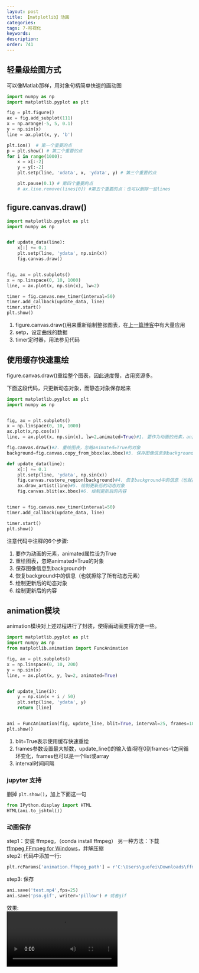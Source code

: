 ```yaml
---
layout: post
title: 【matplotlib】动画
categories:
tags: 7-可视化
keywords:
description:
order: 741
---
```


## 轻量级绘图方式
可以像Matlab那样，用对象句柄简单快速的画动图

```py
import numpy as np
import matplotlib.pyplot as plt

fig = plt.figure()
ax = fig.add_subplot(111)
x = np.arange(-5, 5, 0.1)
y = np.sin(x)
line = ax.plot(x, y, 'b')

plt.ion()  # 第一个重要的点
p = plt.show() # 第二个重要的点
for i in range(1000):
    x = x[:-2]
    y = y[:-2]
    plt.setp(line, 'xdata', x, 'ydata', y) # 第三个重要的点

    plt.pause(0.1) # 第四个重要的点
    # ax.line.remove(lines[0]) #第五个重要的点：也可以删除一些lines
```


## figure.canvas.draw()

```py
import matplotlib.pyplot as plt
import numpy as np


def update_data(line):
    x[:] += 0.1
    plt.setp(line, 'ydata', np.sin(x))
    fig.canvas.draw()


fig, ax = plt.subplots()
x = np.linspace(0, 10, 1000)
line, = ax.plot(x, np.sin(x), lw=2)

timer = fig.canvas.new_timer(interval=50)
timer.add_callback(update_data, line)
timer.start()
plt.show()
```

1. figure.canvas.draw()用来重新绘制整张图表，在[上一篇博客](http://www.guofei.site/2017/09/26/matplotlib3.html)中有大量应用
2. setp，设定曲线的数据
3. timer定时器，用法参见代码


## 使用缓存快速重绘

figure.canvas.draw()重绘整个图表，因此速度慢，占用资源多。  

下面这段代码，只更新动态对象，而静态对象保存起来
```py
import matplotlib.pyplot as plt
import numpy as np


fig, ax = plt.subplots()
x = np.linspace(0, 10, 1000)
ax.plot(x,np.cos(x))
line, = ax.plot(x, np.sin(x), lw=2,animated=True)#1. 要作为动画的元素，animated属性设为True

fig.canvas.draw()#2. 重绘图表，忽略animated=True的对象
background=fig.canvas.copy_from_bbox(ax.bbox)#3. 保存图像信息到background中

def update_data(line):
    x[:] += 0.1
    plt.setp(line, 'ydata', np.sin(x))
    fig.canvas.restore_region(background)#4. 恢复background中的信息（也就擦除了所有动态元素）
    ax.draw_artist(line)#5. 绘制更新后的动态对象
    fig.canvas.blit(ax.bbox)#6. 绘制更新后的内容


timer = fig.canvas.new_timer(interval=50)
timer.add_callback(update_data, line)

timer.start()
plt.show()
```

注意代码中注释的6个步骤:  
1. 要作为动画的元素，animated属性设为True
2. 重绘图表，忽略animated=True的对象
3. 保存图像信息到background中
4. 恢复background中的信息（也就擦除了所有动态元素）
5. 绘制更新后的动态对象
6. 绘制更新后的内容

## animation模块

animation模块对上述过程进行了封装，使得画动画变得方便一些。  

```py
import matplotlib.pyplot as plt
import numpy as np
from matplotlib.animation import FuncAnimation

fig, ax = plt.subplots()
x = np.linspace(0, 10, 200)
y = np.sin(x)
line, = ax.plot(x, y, lw=2, animated=True)


def update_line(i):
    y = np.sin(x + i / 50)
    plt.setp(line, 'ydata', y)
    return [line]


ani = FuncAnimation(fig, update_line, blit=True, interval=25, frames=1000)
plt.show()
```
1. blit=True表示使用缓存快速重绘
2. frames参数设置最大帧数，update_line()的输入值i将在0到frames-1之间循环变化，frames也可以是一个list或array
3. interval时间间隔

### jupyter 支持

删掉 `plt.show()`，加上下面这一句
```python
from IPython.display import HTML
HTML(ani.to_jshtml())
```
### 动画保存

step1：安装 ffmpeg，（conda install ffmpeg） 另一种方法：下载[ffmpeg](https://ffmpeg.org/),[FFmpeg for Windows](https://ffmpeg.zeranoe.com/builds/)，并解压缩  
step2: 代码中添加一行:  
```py
plt.rcParams['animation.ffmpeg_path'] = r'C:\Users\guofei\Downloads\ffmpeg\bin\ffmpeg'
```  
step3: 保存  
```py
ani.save('test.mp4',fps=25)
ani.save('pso.gif', writer='pillow') # 或者gif
```

效果:  
<video src="http://www.guofei.site/pictures_for_blog/postimg2/matplotlib4_1.mp4" controls="controls">
</video>
